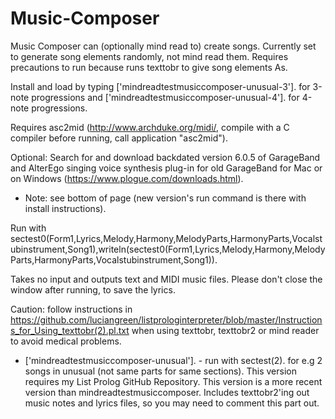 # Music-Composer
Music Composer can (optionally mind read to) create songs.  Currently set to generate song elements randomly, not mind read them.  Requires precautions to run because runs texttobr to give song elements As.

Install and load by typing ['mindreadtestmusiccomposer-unusual-3']. for 3-note progressions and
['mindreadtestmusiccomposer-unusual-4']. for 4-note progressions.

Requires asc2mid (http://www.archduke.org/midi/, compile with a C compiler before running, call application "asc2mid").

Optional: Search for and download backdated version 6.0.5 of GarageBand and AlterEgo singing voice synthesis plug-in for old GarageBand for Mac or on Windows (https://www.plogue.com/downloads.html).

* Note: see bottom of page (new version's run command is there with install instructions).

Run with sectest0(Form1,Lyrics,Melody,Harmony,MelodyParts,HarmonyParts,Vocalstubinstrument,Song1),writeln(sectest0(Form1,Lyrics,Melody,Harmony,MelodyParts,HarmonyParts,Vocalstubinstrument,Song1)).

Takes no input and outputs text and MIDI music files.  Please don't close the window after running, to save the lyrics.

Caution: follow instructions in https://github.com/luciangreen/listprologinterpreter/blob/master/Instructions_for_Using_texttobr(2).pl.txt when using texttobr, texttobr2 or mind reader to avoid medical problems.

* ['mindreadtestmusiccomposer-unusual']. - run with sectest(2). for e.g 2 songs in unusual (not same parts for same sections).
This version requires my List Prolog GitHub Repository.  This version is a more recent version than mindreadtestmusiccomposer.
Includes texttobr2'ing out music notes and lyrics files, so you may need to comment this part out.
